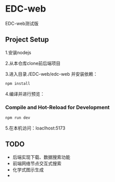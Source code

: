 # EDC-web
EDC-web测试版
## Project Setup
1.安装nodejs

2.从本仓库clone前后端项目

3.进入目录./EDC-web/edc-web 并安装依赖：
```sh
npm install
```
4.编译并进行预览：
### Compile and Hot-Reload for Development

```sh
npm run dev
```
5.在本机访问：loaclhost:5173

## TODO
* 后端实现下载、数据搜索功能
* 前端网络节点交互式搜索
* 化学式图示生成
* 
